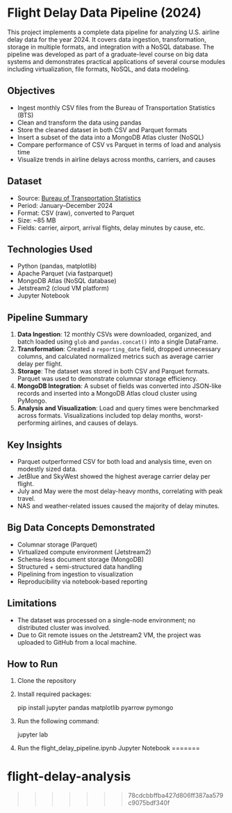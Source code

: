 # Flight Delay Data Pipeline (2024)

This project implements a complete data pipeline for analyzing U.S. airline delay data for the year 2024. It covers data ingestion, transformation, storage in multiple formats, and integration with a NoSQL database. The pipeline was developed as part of a graduate-level course on big data systems and demonstrates practical applications of several course modules including virtualization, file formats, NoSQL, and data modeling.

## Objectives

- Ingest monthly CSV files from the Bureau of Transportation Statistics (BTS)
- Clean and transform the data using pandas
- Store the cleaned dataset in both CSV and Parquet formats
- Insert a subset of the data into a MongoDB Atlas cluster (NoSQL)
- Compare performance of CSV vs Parquet in terms of load and analysis time
- Visualize trends in airline delays across months, carriers, and causes

## Dataset

- Source: [Bureau of Transportation Statistics](https://transtats.bts.gov/)
- Period: January–December 2024
- Format: CSV (raw), converted to Parquet
- Size: ~85 MB
- Fields: carrier, airport, arrival flights, delay minutes by cause, etc.

## Technologies Used

- Python (pandas, matplotlib)
- Apache Parquet (via fastparquet)
- MongoDB Atlas (NoSQL database)
- Jetstream2 (cloud VM platform)
- Jupyter Notebook


## Pipeline Summary

1. **Data Ingestion**: 12 monthly CSVs were downloaded, organized, and batch loaded using `glob` and `pandas.concat()` into a single DataFrame.
2. **Transformation**: Created a `reporting_date` field, dropped unnecessary columns, and calculated normalized metrics such as average carrier delay per flight.
3. **Storage**: The dataset was stored in both CSV and Parquet formats. Parquet was used to demonstrate columnar storage efficiency.
4. **MongoDB Integration**: A subset of fields was converted into JSON-like records and inserted into a MongoDB Atlas cloud cluster using PyMongo.
5. **Analysis and Visualization**: Load and query times were benchmarked across formats. Visualizations included top delay months, worst-performing airlines, and causes of delays.

## Key Insights

- Parquet outperformed CSV for both load and analysis time, even on modestly sized data.
- JetBlue and SkyWest showed the highest average carrier delay per flight.
- July and May were the most delay-heavy months, correlating with peak travel.
- NAS and weather-related issues caused the majority of delay minutes.

## Big Data Concepts Demonstrated

- Columnar storage (Parquet)
- Virtualized compute environment (Jetstream2)
- Schema-less document storage (MongoDB)
- Structured + semi-structured data handling
- Pipelining from ingestion to visualization
- Reproducibility via notebook-based reporting

## Limitations

- The dataset was processed on a single-node environment; no distributed cluster was involved.
- Due to Git remote issues on the Jetstream2 VM, the project was uploaded to GitHub from a local machine.

## How to Run

1. Clone the repository
2. Install required packages:
   
   pip install jupyter pandas matplotlib pyarrow pymongo

3. Run the following command:

   jupyter lab
4. Run the flight_delay_pipeline.ipynb Jupyter Notebook
=======
# flight-delay-analysis
>>>>>>> 78cdcbbffba427d806ff387aa579c9075bdf340f
